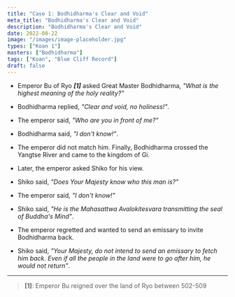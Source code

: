 ```yaml
---
title: "Case 1: Bodhidharma's Clear and Void"
meta_title: "Bodhidharma's Clear and Void"
description: "Bodhidharma's Clear and Void"
date: 2022-08-22
image: "/images/image-placeholder.jpg"
types: ["Koan 1"]
masters: ["Bodhidharma"]
tags: ["Koan", "Blue Cliff Record"]
draft: false
---
```


- Emperor Bu of Ryo **_[1]_** asked Great Master Bodhidharma, _"What is the highest meaning of the holy reality?"_

- Bodhidharma replied, _"Clear and void, no holiness!"_.

- The emperor said, _"Who are you in front of me?"_

- Bodhidharma said, _"I don't know!"_.

* The emperor did not match him. Finally, Bodhidharma crossed the Yangtse River and came to the kingdom of Gi.

- Later, the emperor asked Shiko for his view. 

- Shiko said, _"Does Your Majesty know who this man is?"_

- The emperor said, _"I don't know!"_

- Shiko said, _"He is the Mahasattwa Avalokitesvara transmitting the seal of Buddha's Mind"_.

* The emperor regretted and wanted to send an emissary to invite Bodhidharma back. 

- Shiko said, _"Your Majesty, do not intend to send an emissary to fetch him back. Even if all the people in the land were to go after him, he would not return"_.

***

> **[1]**: Emperor Bu reigned over the land of Ryo between 502-509
